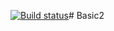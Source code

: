 [![Build status](https://ci.appveyor.com/api/projects/status/9ugmrouo4jky8t00?svg=true)](https://ci.appveyor.com/project/EkaterinaZak612/basic2)# Basic2
